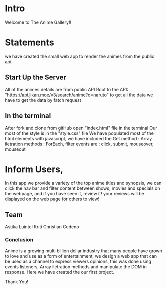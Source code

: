 # Intro
Welcome to The Anime Gallery!!

# Statements
we have created the small web app to render the animes from the public api.

## Start Up the Server
All of the animes details are from public API
Root to the API: "https://api.jikan.moe/v3/search/anime?q=naruto"
to get all the data we have to get the data by fatch request

## In the terminal
After fork and clone from gitHub open "index.html" file in the terminal
Our most of the style is in the "style.css" file
We have populated most of the html elements with javascript,
we have included the Get method :
                    Array iletration methods :  ForEach, filter
                    events are : click, submit, mouseover, mouseout


# Inform Users,
In this app we provide a variety of the top anime titles and synopsis,
we can click the nav bar and filter content between shows, movies and specials on the webpage,
and if you have seen it, review it! your reviews will be displayed on the web page for others to view!

## Team
Astika Luintel Kriti
Christian Cedeno

### Conclusion
Anime is a growing multi billion dollar industry that many people have grown to love and use as a form of entertainment, we design a web app that can be used as a channel to express viewers opinions, this was done using events listeners, Array iletration methods and manipulate the DOM in response. Here we have created the our first project.


Thank You!


